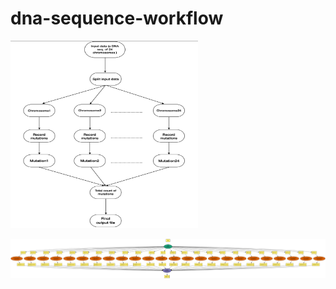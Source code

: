 # dna-sequence-workflow

<img src="https://github.com/zaiyan-alam/dna-sequence-workflow/blob/main/images/overview.png" width="300" height="300">


![workflow](images/graph.png) 
